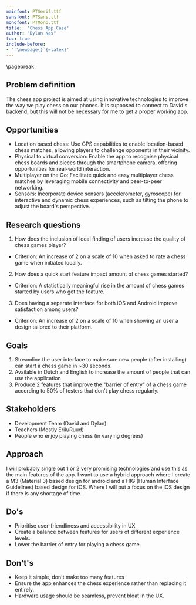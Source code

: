 ```yaml
---
mainfont: PTSerif.ttf
sansfont: PTSans.ttf
monofont: PTMono.ttf
title:  'Chess App Case'
author: "Dylan Nas"
toc: true
include-before:
- '`\newpage{}`{=latex}'
---
```

\pagebreak

## Problem definition

The chess app project is aimed at using innovative technologies to improve the way we play chess on our phones. It is supposed to connect to David's backend, but this will not be necessary for me to get a proper working app.

## Opportunities

- Location based chess: Use GPS capabilities to enable location-based chess matches, allowing players to challenge opponents in their vicinity.
- Physical to virtual conversion: Enable the app to recognise physical chess boards and pieces through the smartphone camera, offering opportunities for real-world interaction.
- Multiplayer on the Go: Facilitate quick and easy multiplayer chess matches by leveraging mobile connectivity and peer-to-peer networking.
- Sensors: Incorporate device sensors (accelerometer, gyroscope) for interactive and dynamic chess experiences, such as tilting the phone to adjust the board's perspective.

## Research questions

1. How does the inclusion of local finding of users increase the quality of chess games player?
-  Criterion: An increase of 2 on a scale of 10 when asked to rate a chess game when initiated locally.
2. How does a quick start feature impact amount of chess games started?
-  Criterion: A statistically meaningful rise in the amount of chess games started by users who get the feature.
3. Does having a seperate interface for both iOS and Android improve satisfaction among users?
-  Criterion: An increase of 2 on a scale of 10 when showing an user a design tailored to their platform.

## Goals
1. Streamline the user interface to make sure new people (after installing) can start a chess game in ~30 seconds.
2. Available in Dutch and English to increase the amount of people that can use the application
3. Produce 2 features that improve the "barrier of entry" of a chess game according to 50% of testers that don't play chess regularly.

## Stakeholders

- Development Team (David and Dylan)
- Teachers (Mostly Erik/Ruud)
- People who enjoy playing chess (in varying degrees)

## Approach

I will probably single out 1 or 2 very promising technologies and use this as the main features of the app.
I want to use a hybrid approach where I create a M3 (Material 3) based design for android and a HIG (Human Interface Guidelines) based design for iOS. Where I will put a focus on the iOS design if there is any shortage of time.

## Do's

- Prioritise user-friendliness and accessibility in UX
- Create a balance between features for users of different experience levels.
- Lower the barrier of entry for playing a chess game.

## Don't's

- Keep it simple, don't make too many features
- Ensure the app enhances the chess experience rather than replacing it entirely.
- Hardware usage should be seamless, prevent bloat in the UX.